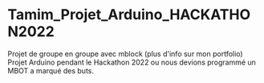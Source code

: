 # Tamim_Projet_Arduino_HACKATHON2022
Projet de groupe en groupe avec mblock  (plus d'info sur mon portfolio)
Projet Arduino pendant le Hackathon 2022 ou nous devions programmé un MBOT a marqué des buts.
